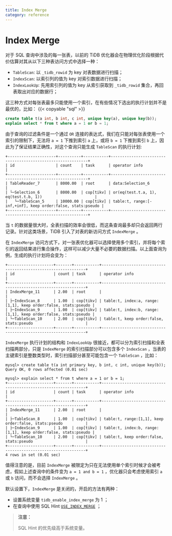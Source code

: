 ```yaml
---
title: Index Merge
category: reference
---
```


# Index Merge

对于 SQL 查询中涉及的每一张表，以前的 TiDB 优化器会在物理优化阶段根据代价估算对其从以下三种表访问方式中选择一种：

- `TableScan`:  以 `_tidb_rowid` 为 key 对表数据进行扫描；
- `IndexScan`: 以索引列的值为 key 对索引数据进行扫描；
- `IndexLookUp`: 先用索引列的值为 key 从索引获取到 `_tidb_rowid` 集合，再回表取出对应的数据行；

这三种方式对每张表最多只能使用一个索引，在有些情况下选出的执行计划并不是最优的，比如：
{{< copyable "sql" >}}

```sql
create table t(a int, b int, c int, unique key(a), unique key(b));
explain select * from t where a = 1 or b = 1;
```

由于查询的过滤条件是一个通过 `OR` 连接的表达式，我们在只能对每张表使用一个索引的限制下，无法将 `a = 1` 下推到索引 `a` 上，或将 `b = 1` 下推到索引 `b` 上，因此为了保证结果正确性，对这个查询只能生成 `TableScan` 的执行计划:

```
+---------------------+----------+-----------+------------------------------------------------------------+
| id                  | count    | task      | operator info                                              |
+---------------------+----------+-----------+------------------------------------------------------------+
| TableReader_7       | 8000.00  | root      | data:Selection_6                                           |
| └─Selection_6       | 8000.00  | cop[tikv] | or(eq(test.t.a, 1), eq(test.t.b, 1))                       |
|   └─TableScan_5     | 10000.00 | cop[tikv] | table:t, range:[-inf,+inf], keep order:false, stats:pseudo |
+---------------------+----------+-----------+------------------------------------------------------------+
```

当 `t` 的数据量很大时，全表扫描的效率会很低，而这条查询最多却只会返回两行记录。针对这类场景，TiDB 引入了对表的新访问方式 `IndexMerge` 。

在 `IndexMerge` 访问方式下，对一张表优化器可以选择使用多个索引，并将每个索引的返回结果进行集合操作，这样可以减少大量不必要的数据扫描。以上面查询为例，生成的执行计划将会变为：

```
+--------------------+-------+-----------+---------------------------------------------------------------+
| id                 | count | task      | operator info                                                 |
+--------------------+-------+-----------+---------------------------------------------------------------+
| IndexMerge_11      | 2.00  | root      |                                                               |
| ├─IndexScan_8      | 1.00  | cop[tikv] | table:t, index:a, range:[1,1], keep order:false, stats:pseudo |
| ├─IndexScan_9      | 1.00  | cop[tikv] | table:t, index:b, range:[1,1], keep order:false, stats:pseudo |
| └─TableScan_10     | 2.00  | cop[tikv] | table:t, keep order:false, stats:pseudo                       |
+--------------------+-------+-----------+---------------------------------------------------------------+
```

`IndexMerge` 执行计划的结构和 `IndexLookUp` 很接近，都可以分为索引扫描和全表扫描两部分，只是 `IndexMerge` 的索引扫描部分可以包含多个 `IndexScan` ，当表的主键索引是整数类型时，索引扫描部分甚至可能包含一个 `TableScan` ，比如：

```
mysql> create table t(a int primary key, b int, c int, unique key(b));
Query OK, 0 rows affected (0.01 sec)

mysql> explain select * from t where a = 1 or b = 1;
+--------------------+-------+-----------+---------------------------------------------------------------+
| id                 | count | task      | operator info                                                 |
+--------------------+-------+-----------+---------------------------------------------------------------+
| IndexMerge_11      | 2.00  | root      |                                                               |
| ├─TableScan_8      | 1.00  | cop[tikv] | table:t, range:[1,1], keep order:false, stats:pseudo          |
| ├─IndexScan_9      | 1.00  | cop[tikv] | table:t, index:b, range:[1,1], keep order:false, stats:pseudo |
| └─TableScan_10     | 2.00  | cop[tikv] | table:t, keep order:false, stats:pseudo                       |
+--------------------+-------+-----------+---------------------------------------------------------------+
4 rows in set (0.01 sec)
```

值得注意的是，目前 `IndexMerge` 被限定为只在无法使用单个索引时候才会被考虑，假如上述查询中的条件变为 `a = 1 and b = 1` ，优化器只会考虑使用索引 `a` 或 `b` 访问，而不会选择 `IndexMerge` 。

默认设置下，`IndexMerge` 是关闭的，开启的方法有两种：

- 设置系统变量 `tidb_enable_index_merge` 为 1 ；
- 在查询中使用 SQL Hint [`USE_INDEX_MERGE`](/dev/reference/performance/optimizer-hints.md#use_index_merget1_name-idx1_name--idx2_name-) ；

> **注意：**
>
> SQL Hint 的优先级高于系统变量。
